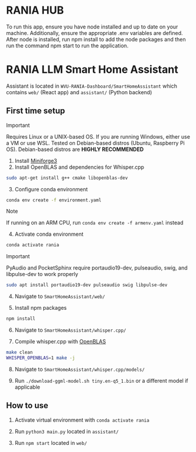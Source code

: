 # RANIA HUB

To run this app, ensure you have node installed and up to date on your machine. Additionally, ensure the appropriate .env variables are defined.
After node is installed, run npm install to add the node packages and then run the command npm start to run the application.

# RANIA LLM Smart Home Assistant

Assistant is located in `WVU-RANIA-Dashboard/SmartHomeAssistant` which contains `web/` (React app) and `assistant/` (Python backend)

## First time setup

> [!IMPORTANT]  
> Requires Linux or a UNIX-based OS. If you are running Windows, either use a VM or use WSL.
> Tested on Debian-based distros (Ubuntu, Raspberry Pi OS).
> Debian-based distros are **HIGHLY RECOMMENDED**

1. Install [Miniforge3](https://github.com/conda-forge/miniforge)
2. Install OpenBLAS and dependencies for Whisper.cpp
```bash
sudo apt-get install g++ cmake libopenblas-dev
```
3. Configure conda environment
```bash
conda env create -f environment.yaml
```
> [!NOTE]
> If running on an ARM CPU, run `conda env create -f armenv.yaml` instead

4. Activate conda environment
```bash
conda activate rania
```
> [!IMPORTANT]  
> PyAudio and PocketSphinx require portaudio19-dev, pulseaudio, swig, and libpulse-dev to work properly
```bash
sudo apt install portaudio19-dev pulseaudio swig libpulse-dev
```

4. Navigate to `SmartHomeAssistant/web/`

5. Install npm packages

```bash
npm install
```

6. Navigate to `SmartHomeAssistant/whisper.cpp/`

7. Compile whisper.cpp with [OpenBLAS](https://github.com/ggerganov/whisper.cpp?tab=readme-ov-file#blas-cpu-support-via-openblas)
```bash
make clean
WHISPER_OPENBLAS=1 make -j
```
8. Navigate to `SmartHomeAssistant/whisper.cpp/models/`

9. Run `./download-ggml-model.sh tiny.en-q5_1.bin` or a different model if applicable

## How to use

1. Activate virtual environment with `conda activate rania`

2. Run `python3 main.py` located in `assistant/`

3. Run `npm start` located in `web/`
